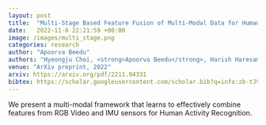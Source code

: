 ```yaml
---
layout: post
title:  "Multi-Stage Based Feature Fusion of Multi-Modal Data for Human Activity Recognition"
date:   2022-11-8 22:21:59 +00:00
image: /images/multi_stage.png
categories: research
author: "Apoorva Beedu"
authors: "Hyeongju Choi, <strong>Apoorva Beedu</strong>, Harish Haresamudram, Irfan Essa"
venue: "ArXiv preprint, 2022"
arxiv: https://arxiv.org/pdf/2211.04331
bibtex: https://scholar.googleusercontent.com/scholar.bib?q=info:zb-tJ943Bk0J:scholar.google.com/&output=citation&scisdr=ClHSV9rtEI3y5l-gG50:AFWwaeYAAAAAZuumA50_re1H44UHaYwp5riwIdc&scisig=AFWwaeYAAAAAZuumA4nmlBq0CaYnel3YtymIfNA&scisf=4&ct=citation&cd=-1&hl=en
---
```

We present a multi-modal framework that learns to effectively combine features from RGB Video and IMU sensors for Human Activity Recognition.